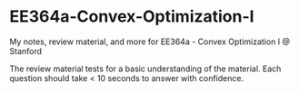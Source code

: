 # EE364a-Convex-Optimization-I
My notes, review material, and more for EE364a - Convex Optimization I @ Stanford

The review material tests for a basic understanding of the material. Each question should take < 10 seconds to answer with confidence.
